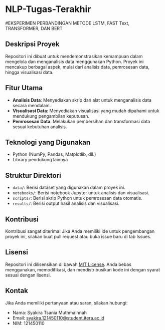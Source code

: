 # NLP-Tugas-Terakhir

#EKSPERIMEN PERBANDINGAN METODE LSTM, FAST Text, TRANSFORMER, DAN BERT

## Deskripsi Proyek
Repositori ini dibuat untuk mendemonstrasikan kemampuan dalam mengelola dan menganalisis data menggunakan Python. Proyek ini mencakup berbagai aspek, mulai dari analisis data, pemrosesan data, hingga visualisasi data.

## Fitur Utama
- **Analisis Data**: Menyediakan skrip dan alat untuk menganalisis data secara mendalam.
- **Visualisasi Data**: Menyediakan visualisasi yang mudah dipahami untuk mendukung pengambilan keputusan.
- **Pemrosesan Data**: Melakukan pembersihan dan transformasi data sesuai kebutuhan analisis.

## Teknologi yang Digunakan
- Python (NumPy, Pandas, Matplotlib, dll.)
- Library pendukung lainnya

## Struktur Direktori
- `data/`: Berisi dataset yang digunakan dalam proyek ini.
- `notebooks/`: Berisi notebook Jupyter untuk analisis dan visualisasi.
- `scripts/`: Berisi skrip Python untuk pemrosesan data otomatis.
- `results/`: Berisi output hasil analisis dan visualisasi.

## Kontribusi
Kontribusi sangat diterima! Jika Anda memiliki ide untuk pengembangan proyek ini, silakan buat pull request atau buka issue baru di tab Issues.

## Lisensi
Repositori ini dilisensikan di bawah [MIT License](LICENSE). Anda bebas menggunakan, memodifikasi, dan mendistribusikan kode ini dengan syarat sesuai dengan lisensi.

## Kontak
Jika Anda memiliki pertanyaan atau saran, silakan hubungi:
- Nama: Syakira Tsania Muthmainnah
- Email: syakira.121450110@student.itera.ac.id
- NIM: 121450110
